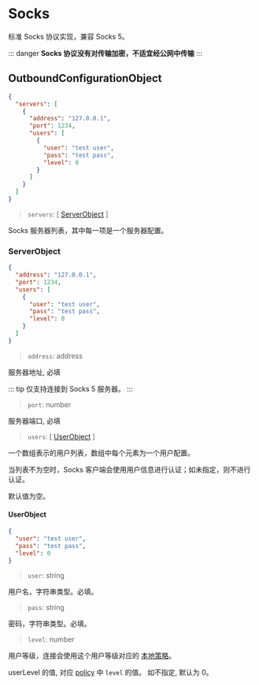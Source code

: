 # Socks

标准 Socks 协议实现，兼容 Socks 5。

::: danger
**Socks 协议没有对传输加密，不适宜经公网中传输**
:::

## OutboundConfigurationObject

```json
{
  "servers": [
    {
      "address": "127.0.0.1",
      "port": 1234,
      "users": [
        {
          "user": "test user",
          "pass": "test pass",
          "level": 0
        }
      ]
    }
  ]
}
```

> `servers`: \[ [ServerObject](#serverobject) \]

Socks 服务器列表，其中每一项是一个服务器配置。

### ServerObject

```json
{
  "address": "127.0.0.1",
  "port": 1234,
  "users": [
    {
      "user": "test user",
      "pass": "test pass",
      "level": 0
    }
  ]
}
```

> `address`: address

服务器地址, 必填

::: tip
仅支持连接到 Socks 5 服务器。
:::

> `port`: number

服务器端口, 必填

> `users`: \[ [UserObject](#userobject) \]

一个数组表示的用户列表，数组中每个元素为一个用户配置。

当列表不为空时，Socks 客户端会使用用户信息进行认证；如未指定，则不进行认证。

默认值为空。

#### UserObject

```json
{
  "user": "test user",
  "pass": "test pass",
  "level": 0
}
```

> `user`: string

用户名，字符串类型。必填。

> `pass`: string

密码，字符串类型。必填。

> `level`: number

用户等级，连接会使用这个用户等级对应的 [本地策略](../policy.md#levelpolicyobject)。

userLevel 的值, 对应 [policy](../policy.md#policyobject) 中 `level` 的值。 如不指定, 默认为 0。
